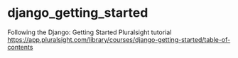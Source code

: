 # django_getting_started
Following the Django: Getting Started Pluralsight tutorial
https://app.pluralsight.com/library/courses/django-getting-started/table-of-contents
